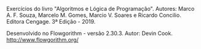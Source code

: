 Exercícios do livro "Algoritmos e Lógica de Programação". 
Autores: Marco A. F. Souza, Marcelo M. Gomes, Marcio V. Soares e Ricardo Concilio. 
Editora Cengage. 
3ª Edição - 2019.

Desenvolvido no Flowgorithm - versão 2.30.3. 
Autor: Devin Cook.
http://www.flowgorithm.org/
